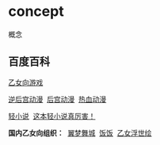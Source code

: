 # concept
概念
## 百度百科
[乙女向游戏](https://baike.baidu.com/item/%E4%B9%99%E5%A5%B3%E5%90%91%E6%B8%B8%E6%88%8F/4964804?fr=aladdin)&nbsp;<br>

[逆后宫动漫](https://baike.baidu.com/item/%E9%80%86%E5%90%8E%E5%AE%AB%E5%8A%A8%E6%BC%AB/8786091)&nbsp;
[后宫动漫](https://baike.baidu.com/item/%E5%90%8E%E5%AE%AB%E5%8A%A8%E6%BC%AB)&nbsp;
[热血动漫](https://baike.baidu.com/item/%E7%83%AD%E8%A1%80%E5%8A%A8%E6%BC%AB)&nbsp;<br>

[轻小说](https://baike.baidu.com/item/%E8%BD%BB%E5%B0%8F%E8%AF%B4/69636?fr=aladdin)&nbsp;
[这本轻小说真厉害！](https://baike.baidu.com/item/%E8%BF%99%E6%9C%AC%E8%BD%BB%E5%B0%8F%E8%AF%B4%E7%9C%9F%E5%8E%89%E5%AE%B3%EF%BC%81/851761)<br>

**国内乙女向组织：**&nbsp;
[翼梦舞城](http://www.otomedream.com/)&nbsp;
[饭饭](http://www.yxfanfan.com/)&nbsp;
[乙女浮世绘](https://www.otomeukiyoe.com/)
